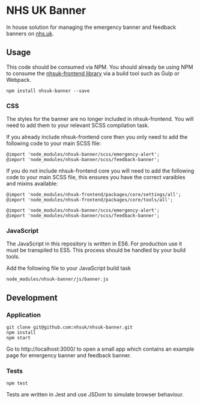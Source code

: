 # NHS UK Banner
In house solution for managing the emergency banner and feedback banners on [nhs.uk](https://www.nhs.uk).

## Usage
This code should be consumed via NPM. You should already be using NPM to consume the [nhsuk-frontend library](https://github.com/nhsuk/nhsuk-frontend) via a build tool such as Gulp or Webpack.
```
npm install nhsuk-banner --save
```

### CSS
The styles for the banner are no longer included in nhsuk-frontend. You will need to add them to your relevant SCSS compilation task.

If you already include nhsuk-frontend core then you only need to add the following code to your main SCSS file:
```
@import 'node_modules/nhsuk-banner/scss/emergency-alert';
@import 'node_modules/nhsuk-banner/scss/feedback-banner';
```
If you do not include nhsuk-frontend core you will need to add the following code to your main SCSS file, this ensures you have the correct varaibles and mixins available:

```
@import 'node_modules/nhsuk-frontend/packages/core/settings/all';
@import 'node_modules/nhsuk-frontend/packages/core/tools/all';

@import 'node_modules/nhsuk-banner/scss/emergency-alert';
@import 'node_modules/nhsuk-banner/scss/feedback-banner';
```

### JavaScript
The JavaScript in this repository is written in ES6. For production use it must be transpiled to ES5. This process should be handled by your build tools.

Add the following file to your JavaScript build task
```
node_modules/nhsuk-banner/js/banner.js
```

## Development

### Application
```
git clone git@github.com:nhsuk/nhsuk-banner.git
npm install
npm start
```
Go to http://localhost:3000/ to open a small app which contains an example page for emergency banner and feedback banner.

### Tests
```
npm test
```
Tests are written in Jest and use JSDom to simulate browser behaviour.